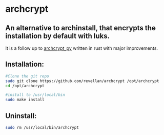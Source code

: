 # archcrypt
## An alternative to archinstall, that encrypts the installation by default with luks. 

It is a follow up to [archcrypt_py](https://github.com/revellan/archcrypt_py) written in rust with major improvements.

## Installation:
```sh
#Clone the git repo
sudo git clone https://github.com/revellan/archcrypt /opt/archcrypt
cd /opt/archcrypt

#install to /usr/local/bin
sudo make install
```

## Uninstall:
```sh
sudo rm /usr/local/bin/archcrypt
```
